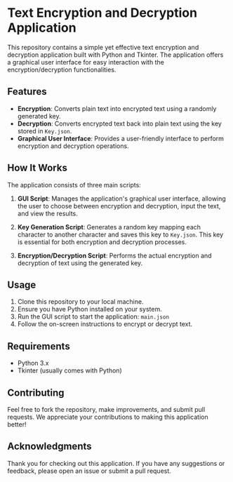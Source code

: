 # Text Encryption and Decryption Application

This repository contains a simple yet effective text encryption and decryption application built with Python and Tkinter. The application offers a graphical user interface for easy interaction with the encryption/decryption functionalities.

## Features

- **Encryption**: Converts plain text into encrypted text using a randomly generated key.
- **Decryption**: Converts encrypted text back into plain text using the key stored in `Key.json`.
- **Graphical User Interface**: Provides a user-friendly interface to perform encryption and decryption operations.

## How It Works

The application consists of three main scripts:

1. **GUI Script**: Manages the application's graphical user interface, allowing the user to choose between encryption and decryption, input the text, and view the results.

2. **Key Generation Script**: Generates a random key mapping each character to another character and saves this key to `Key.json`. This key is essential for both encryption and decryption processes.

3. **Encryption/Decryption Script**: Performs the actual encryption and decryption of text using the generated key.

## Usage

1. Clone this repository to your local machine.
2. Ensure you have Python installed on your system.
3. Run the GUI script to start the application:
`main.json`
5. Follow the on-screen instructions to encrypt or decrypt text.

## Requirements

- Python 3.x
- Tkinter (usually comes with Python)

## Contributing

Feel free to fork the repository, make improvements, and submit pull requests. We appreciate your contributions to making this application better!

## Acknowledgments

Thank you for checking out this application. If you have any suggestions or feedback, please open an issue or submit a pull request.

